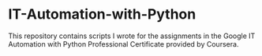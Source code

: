# IT-Automation-with-Python
This repository contains scripts I wrote for the assignments in the Google IT Automation with Python Professional Certificate provided by Coursera.
